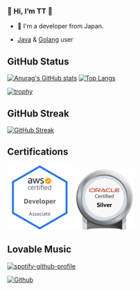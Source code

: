 ### 👋 Hi, I’m TT :blue_heart:

- :japan: I'm a developer from Japan.

- [Java](https://dev.java) & [Golang](https://golang.org) user

## GitHub Status
[![Anurag's GitHub stats](https://github-readme-stats.vercel.app/api?username=dendritett&count_private=true&theme=tokyonight)](https://github.com/anuraghazra/github-readme-stats)
[![Top Langs](https://github-readme-stats.vercel.app/api/top-langs/?username=dendritett&theme=tokyonight)](https://github.com/anuraghazra/github-readme-stats)

[![trophy](https://github-profile-trophy.vercel.app/?username=dendritett&theme=tokyonight&rank=S,AAA,AA,A,B,C)](https://github.com/ryo-ma/github-profile-trophy)

## GitHub Streak
[![GitHub Streak](http://github-readme-streak-stats.herokuapp.com?user=dendritett&theme=tokyonight&date_format=M%20j%5B%2C%20Y%5D)](https://git.io/streak-stats)

## Certifications
<a href="https://www.credly.com/badges/f425c324-96a2-45cb-8544-e4715e7d4c81/public_url"><img src="https://github.com/dendritett/dendritett/blob/main/badges/aws-certified-developer-associate.png" width="150" height="150"></a>
<a href="https://www.credly.com/badges/b1d767bc-e010-49de-a89b-2edc6fd81ff5/public_url"><img src="https://github.com/dendritett/dendritett/blob/main/badges/oracle-certified-java-programmer-silver-se-8-oracle-certified-associate-java-se-8-programmer-jpn.png" width="140" height="140"></a>

## Lovable Music
[![spotify-github-profile](https://spotify-github-profile.vercel.app/api/view?uid=axfig3eomnhwsp052k6jt5kw2&cover_image=true&theme=default&bar_color=4e9db1&bar_color_cover=false)](https://github.com/kittinan/spotify-github-profile)

[![Github](https://img.shields.io/github/followers/dendritett?label=Follow&style=social)](https://github.com/dendritett)
